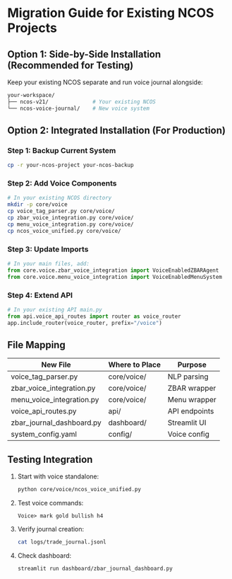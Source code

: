 # Migration Guide for Existing NCOS Projects

## Option 1: Side-by-Side Installation (Recommended for Testing)

Keep your existing NCOS separate and run voice journal alongside:

```bash
your-workspace/
├── ncos-v21/              # Your existing NCOS
└── ncos-voice-journal/    # New voice system
```

## Option 2: Integrated Installation (For Production)

### Step 1: Backup Current System
```bash
cp -r your-ncos-project your-ncos-backup
```

### Step 2: Add Voice Components
```bash
# In your existing NCOS directory
mkdir -p core/voice
cp voice_tag_parser.py core/voice/
cp zbar_voice_integration.py core/voice/
cp menu_voice_integration.py core/voice/
cp ncos_voice_unified.py core/voice/
```

### Step 3: Update Imports
```python
# In your main files, add:
from core.voice.zbar_voice_integration import VoiceEnabledZBARAgent
from core.voice.menu_voice_integration import VoiceEnabledMenuSystem
```

### Step 4: Extend API
```python
# In your existing API main.py
from api.voice_api_routes import router as voice_router
app.include_router(voice_router, prefix="/voice")
```

## File Mapping

| New File | Where to Place | Purpose |
|----------|----------------|---------|
| voice_tag_parser.py | core/voice/ | NLP parsing |
| zbar_voice_integration.py | core/voice/ | ZBAR wrapper |
| menu_voice_integration.py | core/voice/ | Menu wrapper |
| voice_api_routes.py | api/ | API endpoints |
| zbar_journal_dashboard.py | dashboard/ | Streamlit UI |
| system_config.yaml | config/ | Voice config |

## Testing Integration

1. Start with voice standalone:
   ```bash
   python core/voice/ncos_voice_unified.py
   ```

2. Test voice commands:
   ```
   Voice> mark gold bullish h4
   ```

3. Verify journal creation:
   ```bash
   cat logs/trade_journal.jsonl
   ```

4. Check dashboard:
   ```bash
   streamlit run dashboard/zbar_journal_dashboard.py
   ```
